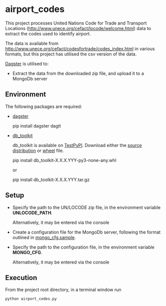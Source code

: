 # airport_codes

This project processes United Nations Code for Trade and Transport Locations (http://www.unece.org/cefact/locode/welcome.html) data to extract the codes used to identify airport.

The data is available from http://www.unece.org/cefact/codesfortrade/codes_index.html in various formats, but this project has utilised the csv version of the data.

[Dagster](https://dagster.readthedocs.io/) is utilised to:

*  Extract the data from the downloaded zip file, and upload it to a MongoDb server

## Environment

The following packages are required:
* [dagster](https://github.com/dagster-io/dagster)

    pip install dagster dagit

* [db_toolkit](https://github.com/ib-da-ncirl/db_toolkit)

    db_toolkit is available on [TestPyPI](https://test.pypi.org/project/db-toolkit/). Download either the [source distribution](https://packaging.python.org/glossary/#term-source-distribution-or-sdist) or [wheel](https://packaging.python.org/glossary/#term-wheel) file.
    
    pip install db_toolkit-X.X.X.YYY-py3-none-any.whl
    
    or 
    
    pip install db_toolkit-X.X.X.YYY.tar.gz

## Setup

* Specify the path to the UN/LOCODE zip file, in the environment variable **UNLOCODE_PATH**.
    
    Alternatively, it may be entered via the console
    
* Create a configuration file for the MongoDb server, following the format outlined in [mongo_cfg.sample](https://github.com/ib-da-ncirl/db_toolkit/blob/master/db_toolkit/docs/mongo_cfg.sample).

* Specify the path to the configuration file, in the environment variable **MONGO_CFG**.
    
    Alternatively, it may be entered via the console

## Execution

From the project root directory, in a terminal window run 

    python airport_codes.py